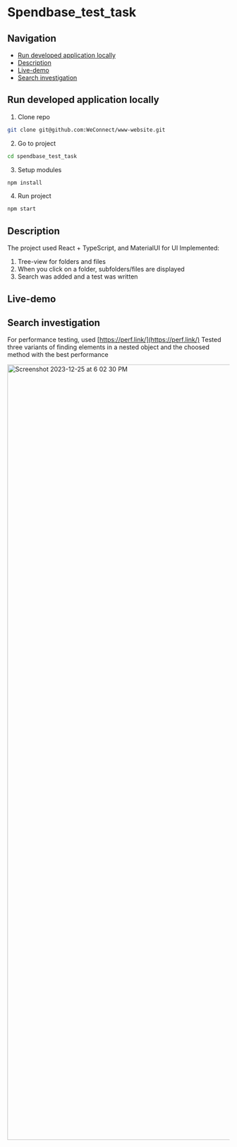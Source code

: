 # Spendbase_test_task

## Navigation
- [Run developed application locally](https://github.com/AndreyBondarchuk/spendbase_test_task?tab=readme-ov-file#run-developed-application-locally)
- [Description](https://github.com/AndreyBondarchuk/spendbase_test_task?tab=readme-ov-file#description)
- [Live-demo](https://github.com/AndreyBondarchuk/spendbase_test_task?tab=readme-ov-file#live-demo)
- [Search investigation](https://github.com/AndreyBondarchuk/spendbase_test_task?tab=readme-ov-file#search-investigation)
## Run developed application locally

1. Clone repo
```bash
git clone git@github.com:WeConnect/www-website.git
```

2. Go to project
```bash
cd spendbase_test_task
```

3. Setup modules
```bash
npm install
```

4. Run project
```bash
npm start
```

## Description 

The project used React + TypeScript, and MaterialUI for UI
Implemented:
 1. Tree-view for folders and files
 2. When you click on a folder, subfolders/files are displayed
 3. Search was added and a test was written

## Live-demo

## Search investigation
For performance testing, used [https://perf.link/](https://perf.link/)
Tested three variants of finding elements in a nested object and the choosed method with the best performance

<img width="1759" alt="Screenshot 2023-12-25 at 6 02 30 PM" src="https://github.com/AndreyBondarchuk/spendbase_test_task/assets/70688939/242a6d50-720d-4753-939a-7a59790d7680">

